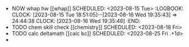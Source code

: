 - NOW whap hw [[whap]] 
  SCHEDULED: <2023-08-15 Tue>
  :LOGBOOK:
  CLOCK: [2023-08-15 Tue 18:51:05]--[2023-08-16 Wed 19:35:43] =>  24:44:38
  CLOCK: [2023-08-16 Wed 19:35:46]
  :END:
- TODO chem skill check [[chemistry]] 
  SCHEDULED: <2023-08-18 Fri>
- TODO calc deltamath [[calc bc]] 
  SCHEDULED: <2023-08-25 Fri .+1d>
-